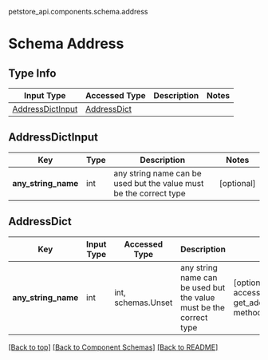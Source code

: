 petstore_api.components.schema.address
# Schema Address

## Type Info
Input Type | Accessed Type | Description | Notes
------------ | ------------- | ------------- | -------------
[AddressDictInput](#addressdictinput) | [AddressDict](#addressdict) |  |

## AddressDictInput
Key | Type |  Description | Notes
------------ | ------------- | ------------- | -------------
**any_string_name** | int | any string name can be used but the value must be the correct type | [optional]

## AddressDict
Key | Input Type | Accessed Type | Description | Notes
------------ | ------------- | ------------- | ------------- | -------------
**any_string_name** | int | int, schemas.Unset | any string name can be used but the value must be the correct type | [optional] typed value is accessed with the get_additional_property_ method

[[Back to top]](#top) [[Back to Component Schemas]](../../../README.md#Component-Schemas) [[Back to README]](../../../README.md)
